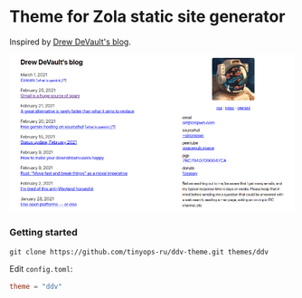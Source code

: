 # Theme for Zola static site generator

Inspired by [Drew DeVault's blog](https://drewdevault.com/).

![Drew DeVault's blog](screenshot.png "Drew DeVault's blog")

### Getting started

```shell
git clone https://github.com/tinyops-ru/ddv-theme.git themes/ddv
```

Edit `config.toml`:

```toml
theme = "ddv"
```